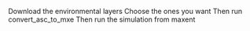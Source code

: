 Download the environmental layers
Choose the ones you want 
Then run convert_asc_to_mxe
Then run the simulation from maxent
